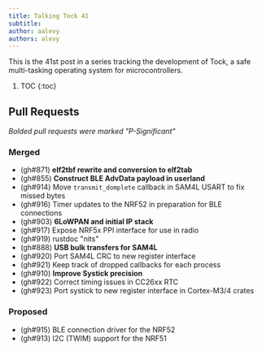 ```yaml
---
title: Talking Tock 41
subtitle:
author: aalevy
authors: alevy
---
```


This is the 41st post in a series tracking the development of Tock, a safe
multi-tasking operating system for microcontrollers.

1. TOC
{:toc}

## Pull Requests

_Bolded pull requests were marked "P-Significant"_

### Merged

  * (gh#871) **elf2tbf rewrite and conversion to elf2tab**
  * (gh#855) **Construct BLE AdvData payload in userland**
  * (gh#914) Move `transmit_domplete` callback in SAM4L USART to fix missed bytes
  * (gh#916) Timer updates to the NRF52 in preparation for BLE connections
  * (gh#903) **6LoWPAN and initial IP stack**
  * (gh#917) Expose NRF5x PPI interface for use in radio
  * (gh#919) rustdoc "nits"
  * (gh#888) **USB bulk transfers for SAM4L**
  * (gh#920) Port SAM4L CRC to new register interface
  * (gh#921) Keep track of dropped callbacks for each process
  * (gh#910) **Improve Systick precision**
  * (gh#922) Correct timing issues in CC26xx RTC
  * (gh#923) Port systick to new register interface in Cortex-M3/4 crates


### Proposed

  * (gh#915) BLE connection driver for the NRF52
  * (gh#913) I2C (TWIM) support for the NRF51

